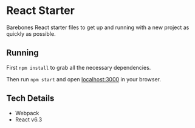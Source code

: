 # React Starter
Barebones React starter files to get up and running with a new project as quickly as possible.

## Running

First `npm install` to grab all the necessary dependencies.

Then run `npm start` and open [localhost:3000](http://localhost:3000/) in your browser.

## Tech Details

* Webpack
* React v6.3
